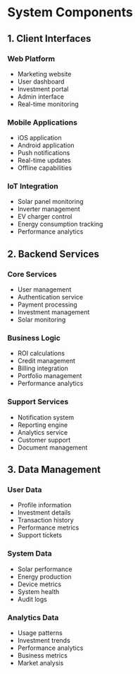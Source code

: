 # System Components

## 1. Client Interfaces

### Web Platform
- Marketing website
- User dashboard
- Investment portal
- Admin interface
- Real-time monitoring

### Mobile Applications
- iOS application
- Android application
- Push notifications
- Real-time updates
- Offline capabilities

### IoT Integration
- Solar panel monitoring
- Inverter management
- EV charger control
- Energy consumption tracking
- Performance analytics

## 2. Backend Services

### Core Services
- User management
- Authentication service
- Payment processing
- Investment management
- Solar monitoring

### Business Logic
- ROI calculations
- Credit management
- Billing integration
- Portfolio management
- Performance analytics

### Support Services
- Notification system
- Reporting engine
- Analytics service
- Customer support
- Document management

## 3. Data Management

### User Data
- Profile information
- Investment details
- Transaction history
- Performance metrics
- Support tickets

### System Data
- Solar performance
- Energy production
- Device metrics
- System health
- Audit logs

### Analytics Data
- Usage patterns
- Investment trends
- Performance analytics
- Business metrics
- Market analysis
